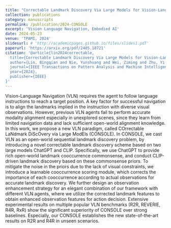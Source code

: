 ```yaml
---
title: "Correctable Landmark Discovery Via Large Models for Vision-Language Navigation"
collection: publications
category: manuscripts
permalink: /publication/2024-CONSOLE
excerpt: 'Vision Language Navigation, Embodied AI'
date: 2024-05-23
venue: 'TPAMI, 2024'
slidesurl: # 'http://academicpages.github.io/files/slides1.pdf'
paperurl: 'https://arxiv.org/pdf/2405.18721'
citation: '@article{lin2024correctable,
  title={Correctable Landmark Discovery Via Large Models for Vision-Language Navigation},
  author={Lin, Bingqian and Nie, Yunshuang and Wei, Ziming and Zhu, Yi and Xu, Hang and Ma, Shikui and Liu, Jianzhuang and Liang, Xiaodan},
  journal={IEEE Transactions on Pattern Analysis and Machine Intelligence},
  year={2024},
  publisher={IEEE}
}'
---
```


Vision-Language Navigation (VLN) requires the agent to follow language instructions to reach a target position. A key factor for successful navigation is to align the landmarks implied in the instruction with diverse visual observations. However, previous VLN agents fail to perform accurate modality alignment especially in unexplored scenes, since they learn from limited navigation data and lack sufficient open-world alignment knowledge. In this work, we propose a new VLN paradigm, called COrrectable LaNdmark DiScOvery via Large ModEls (CONSOLE). In CONSOLE, we cast VLN as an open-world sequential landmark discovery problem, by introducing a novel correctable landmark discovery scheme based on two large models ChatGPT and CLIP. Specifically, we use ChatGPT to provide rich open-world landmark cooccurrence commonsense, and conduct CLIP-driven landmark discovery based on these commonsense priors. To mitigate the noise in the priors due to the lack of visual constraints, we introduce a learnable cooccurrence scoring module, which corrects the importance of each cooccurrence according to actual observations for accurate landmark discovery. We further design an observation enhancement strategy for an elegant combination of our framework with different VLN agents, where we utilize the corrected landmark features to obtain enhanced observation features for action decision. Extensive experimental results on multiple popular VLN benchmarks (R2R, REVERIE, R4R, RxR) show the significant superiority of CONSOLE over strong baselines. Especially, our CONSOLE establishes the new state-of-the-art results on R2R and R4R in unseen scenarios. 
